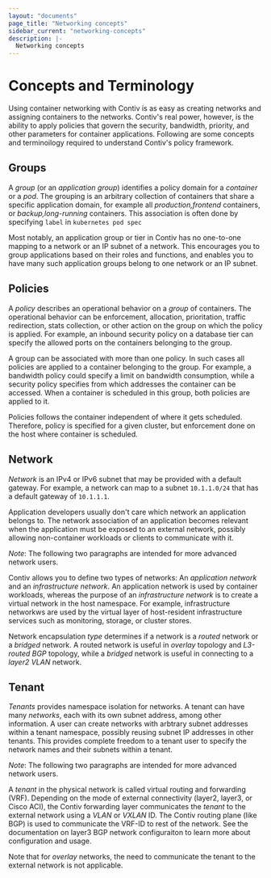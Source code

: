```yaml
---
layout: "documents"
page_title: "Networking concepts"
sidebar_current: "networking-concepts"
description: |-
  Networking concepts
---
```


# Concepts and Terminology

Using container networking with Contiv is as easy as creating networks
and assigning containers to the networks. Contiv's real power, however, is the ability to 
apply policies that govern the security, bandwidth, priority, and other parameters for container
applications. Following are some concepts and terminoilogy required to understand
Contiv's policy framework.

## Groups
A *group* (or an *application group*) identifies a policy domain for a *container*
or a *pod*.  The grouping is an arbitrary
collection of containers that share a specific application domain, for example
all *production,frontend* containers, or *backup,long-running* containers.
This association is often done by specifying `label` in `kubernetes pod spec` 

Most notably, an application group or tier in Contiv has no one-to-one mapping
to a network or an IP subnet of a network. This encourages you to group
applications based on their roles and functions, and enables you to have many such application
groups belong to one network or an IP subnet.

## Policies
A *policy* describes an operational behavior on a *group* of containers. The operational
behavior can be enforcement, allocation, prioritation, traffic redirection,
stats collection, or other action on the group on which the policy is applied. For
example, an inbound security policy on a database tier can specify the allowed ports
on the containers belonging to the group.

A group can be associated with more than one policy. In such cases all policies are
applied to a container belonging to the group. For example, a bandwidth policy
could specify a limit on bandwidth consumption, while a security policy specifies
from which addresses the container can be accessed. When a container is scheduled
in this group, both policies are applied to it.

Policies follows the container independent of where it gets scheduled. Therefore, policy
is specified for a given cluster, but enforcement done on the host where container is
scheduled.

## Network
*Network* is an IPv4 or IPv6 subnet that may be provided with a default gateway. For
example, a network can map to a subnet `10.1.1.0/24` that has a default gateway
of `10.1.1.1`.

Application developers usually don't care which network an application belongs to.
The network association of an application becomes relevant when the application
must be exposed to an external network, possibly allowing non-container workloads
or clients to communicate with it.

*Note*: The following two paragraphs are intended for more advanced network users.

Contiv allows you to define two types of networks: An *application network* and
an *infrastructure network*. An application network is used by container workloads,
whereas the purpose of an *infrastructure network* is to create a virtual network
in the host namespace. For example, infrastructure networkws are used by the virtual 
layer of host-resident infrastructure services such as monitoring, storage, or cluster stores.

Network encapsulation *type* determines if a network is a *routed* network or a *bridged*
network. A routed network is useful in *overlay* topology and *L3-routed BGP* topology,
while a *bridged* network is useful in connecting to a *layer2 VLAN* network.

## Tenant
*Tenants* provides namespace isolation for networks. A tenant can have many *networks*,
each with its own subnet address, among other information. A user can create
networks with arbtrary subnet addresses within a tenant namespace, possibly reusing
subnet IP addresses in other tenants. This provides complete freedom to a tenant
user to specify the network names and their subnets within a tenant.

*Note*: The following two paragraphs are intended for more advanced network users.

A *tenant* in the physical network is called virtual routing and forwarding (VRF).
Depending on the mode of external connectivity (layer2, layer3, or
Cisco ACI), the Contiv forwarding layer communicates the *tenant* to the external network
using a *VLAN* or *VXLAN* ID. The Contiv routing plane (like BGP) is
used to communicate the VRF-ID to rest of the network. See the documentation
on layer3 BGP network configuraiton to learn more about configuration and usage.

Note that for *overlay* networks, the need to communicate the tenant to the external network
is not applicable.
